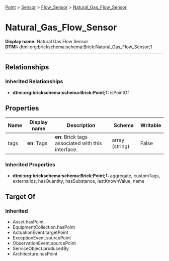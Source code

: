 [Point](../../Point.md) > [Sensor](../Sensor.md) > [Flow_Sensor](Flow_Sensor.md) > [Natural_Gas_Flow_Sensor](#)
# Natural_Gas_Flow_Sensor

**Display name:** Natural Gas Flow Sensor<br />
**DTMI:** dtmi:org:brickschema:schema:Brick:Natural_Gas_Flow_Sensor;1

---
## Relationships
### Inherited Relationships
* **dtmi:org:brickschema:schema:Brick:Point;1:** isPointOf
## Properties
|Name|Display name|Description|Schema|Writable|
|-|-|-|-|-|
|tags|**en**: Tags|**en**: Brick tags associated with this interface.|array (string)|False|
### Inherited Properties
* **dtmi:org:brickschema:schema:Brick:Point;1:** aggregate, customTags, externalIds, hasQuantity, hasSubstance, lastKnownValue, name
## Target Of
### Inherited
* Asset.hasPoint
* EquipmentCollection.hasPoint
* ActuationEvent.targetPoint
* ExceptionEvent.sourcePoint
* ObservationEvent.sourcePoint
* ServiceObject.producedBy
* Architecture.hasPoint
